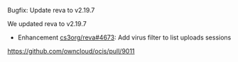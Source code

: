 Bugfix: Update reva to v2.19.7

We updated reva to v2.19.7

*   Enhancement [cs3org/reva#4673](https://github.com/cs3org/reva/pull/4673): Add virus filter to list uploads sessions

https://github.com/owncloud/ocis/pull/9011
